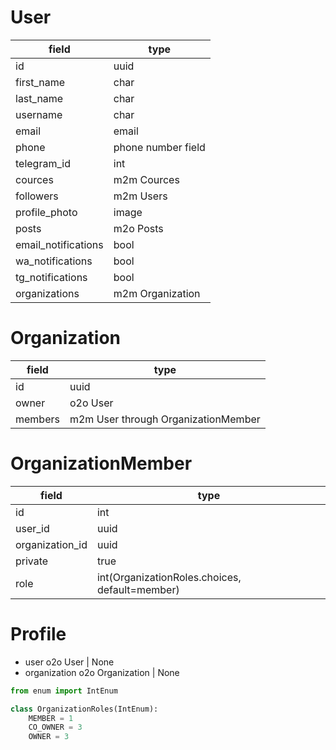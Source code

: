 # User
| field               | type              |
|---------------------|-------------------|
| id                  | uuid              |
| first_name          | char              |
| last_name           | char              |
| username            | char              |
| email               | email             |
| phone               | phone number field |
| telegram_id         | int               |
| cources             | m2m Cources       |
| followers           | m2m Users         |
| profile_photo       | image             |
| posts               | m2o Posts         |
| email_notifications | bool              |
| wa_notifications    | bool              |
| tg_notifications    | bool              |
| organizations       | m2m Organization  |

# Organization
| field   | type                                 |
|---------|--------------------------------------|
| id      | uuid                                 |
| owner   | o2o User                             |
| members | m2m User through  OrganizationMember |

# OrganizationMember
| field           | type                                           |
|-----------------|------------------------------------------------|
| id              | int                                            |
| user_id         | uuid                                           |
| organization_id | uuid                                           |
| private         | true                                           |
| role            | int(OrganizationRoles.choices, default=member) |

# Profile
- user o2o User | None
- organization o2o Organization | None

```python
from enum import IntEnum

class OrganizationRoles(IntEnum):
    MEMBER = 1
    CO_OWNER = 3
    OWNER = 3
```